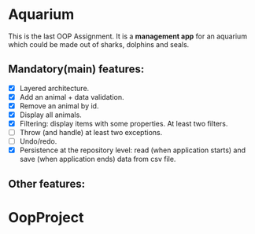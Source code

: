 # Aquarium

This is the last OOP Assignment.
It is a **management app** for an aquarium which could be made out of sharks, dolphins and seals.

## Mandatory(main) features:
- [x] Layered architecture.
- [x] Add an animal + data validation.
- [x] Remove an animal by id.
- [x] Display all animals.
- [x] Filtering: display items with some properties. At least two filters.
- [ ] Throw (and handle) at least two exceptions.
- [ ] Undo/redo.
- [x] Persistence at the repository level: read (when application starts) and save (when application ends) data from csv file.

## Other features:
# OopProject
